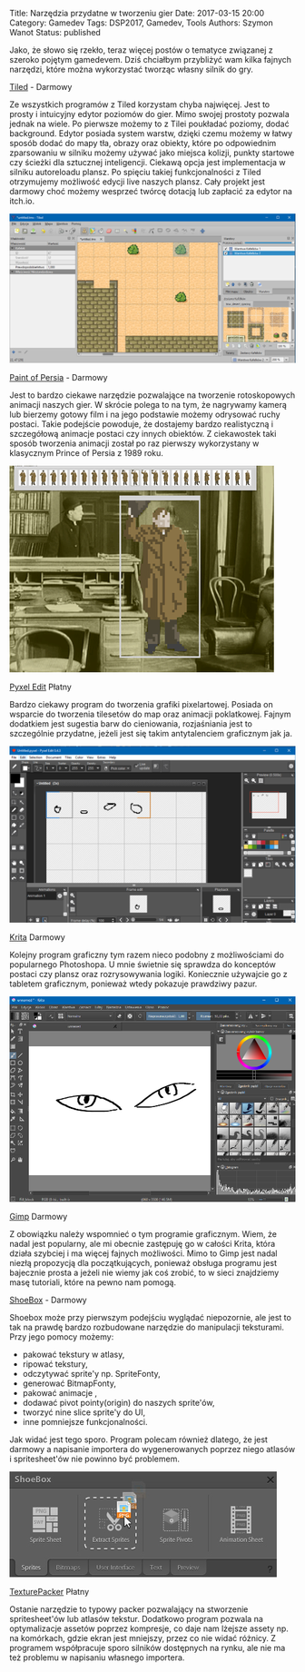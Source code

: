Title: Narzędzia przydatne w tworzeniu gier
Date: 2017-03-15 20:00
Category: Gamedev
Tags: DSP2017, Gamedev, Tools
Authors: Szymon Wanot
Status: published

Jako, że słowo się rzekło, teraz więcej postów o tematyce związanej z szeroko pojętym gamedevem. Dziś chciałbym przybliżyć wam kilka fajnych narzędzi, które można wykorzystać tworząc własny silnik do gry.

[Tiled](http://www.mapeditor.org/) - Darmowy

Ze wszystkich programów z Tiled korzystam chyba najwięcej. Jest to prosty i intuicyjny edytor poziomów do gier.  Mimo swojej prostoty pozwala jednak na wiele. Po pierwsze możemy to z Tilei poukładać poziomy, dodać background.  Edytor posiada system warstw, dzięki czemu możemy w łatwy sposób dodać do mapy tła, obrazy oraz obiekty, które po odpowiednim zparsowaniu w silniku możemy używać jako miejsca kolizji, punkty startowe czy ścieżki dla sztucznej inteligencji. Ciekawą opcja jest implementacja w silniku autoreloadu plansz. Po spięciu takiej funkcjonalności z Tiled otrzymujemy możliwość edycji live naszych plansz. Cały projekt jest darmowy choć możemy wesprzeć twórcę dotacją lub zapłacić za edytor na itch.io. 

![Tiled](/images/gdtools/Tiled.png)

[Paint of Persia](https://dunin.itch.io/ptop) - Darmowy

Jest to bardzo ciekawe narzędzie pozwalające na tworzenie rotoskopowych animacji naszych gier. W skrócie polega to na tym, że nagrywamy kamerą lub bierzemy gotowy film i na jego podstawie możemy odrysować ruchy postaci. Takie podejście powoduje, że dostajemy bardzo realistyczną i szczegółową animacje postaci czy innych obiektów. Z ciekawostek taki sposób tworzenia animacji został po raz pierwszy wykorzystany w klasycznym Prince of Persia z 1989 roku.

![Paint of Persia](/images/gdtools/pop.png)

[Pyxel Edit](http://pyxeledit.com/) Płatny

Bardzo ciekawy program do tworzenia grafiki pixelartowej. Posiada on wsparcie do tworzenia tilesetów do map oraz animacji poklatkowej. Fajnym dodatkiem jest sugestia barw do cieniowania, rozjaśniania jest to szczególnie przydatne, jeżeli jest się takim antytalenciem graficznym jak ja.

![Pyxel Edit](/images/gdtools/pyxeledit.png)

[Krita](https://krita.org/en/) Darmowy

Kolejny program graficzny tym razem nieco podobny z możliwościami do popularnego Photoshopa. U mnie świetnie się sprawdza do konceptów postaci czy plansz oraz rozrysowywania logiki. Koniecznie używajcie go z tabletem graficznym, ponieważ wtedy pokazuje prawdziwy pazur.

![Krita](/images/gdtools/krita.png)

[Gimp](https://www.gimp.org/) Darmowy

Z obowiązku należy wspomnieć o tym programie graficznym. Wiem, że nadal jest popularny, ale mi obecnie zastępuję go w całości Krita, która działa szybciej i ma więcej fajnych możliwości. Mimo to Gimp jest nadal niezłą propozycją dla początkujących, ponieważ obsługa programu jest bajecznie prosta a jeżeli nie wiemy jak coś zrobić, to w sieci znajdziemy masę tutoriali, które na pewno nam pomogą.

[ShoeBox](https://renderhjs.net/shoebox/) - Darmowy

Shoebox może przy pierwszym podejściu wyglądać niepozornie, ale jest to tak na prawdę bardzo rozbudowane narzędzie do manipulacji teksturami. Przy jego pomocy możemy: 

- pakować tekstury w atlasy, 
- ripować tekstury,
- odczytywać sprite'y np. SpriteFonty,
- generować BitmapFonty,
- pakować animacje ,
- dodawać pivot pointy(origin) do naszych sprite'ów,
- tworzyć nine slice sprite'y do UI,
- inne pomniejsze funkcjonalności.

Jak widać jest tego sporo. Program polecam również dlatego, że jest darmowy a napisanie importera do wygenerowanych poprzez niego atlasów i spritesheet'ów nie powinno być problemem.

![Shoebox](/images/gdtools/shoebox.png)

[TexturePacker](https://www.codeandweb.com/texturepacker) Płatny

Ostanie narzędzie to typowy packer pozwalający na stworzenie spritesheet'ów lub atlasów tekstur. Dodatkowo program pozwala na optymalizacje assetów poprzez kompresje, co daje nam lżejsze assety np. na komórkach, gdzie ekran jest mniejszy, przez co nie widać różnicy. Z programem współpracuje sporo silników dostępnych na rynku, ale nie ma też problemu w napisaniu własnego importera.